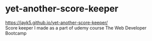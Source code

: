 # yet-another-score-keeper
https://jayk5.github.io/yet-another-score-keeper/  
Score keeper I made as a part of udemy course The Web Developer Bootcamp
